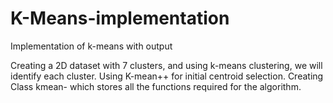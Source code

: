# K-Means-implementation
Implementation of k-means with output

Creating a 2D dataset with 7 clusters, and using k-means clustering, we will identify each cluster.
Using K-mean++ for initial centroid selection.
Creating Class kmean- which stores all the functions required for the algorithm.
